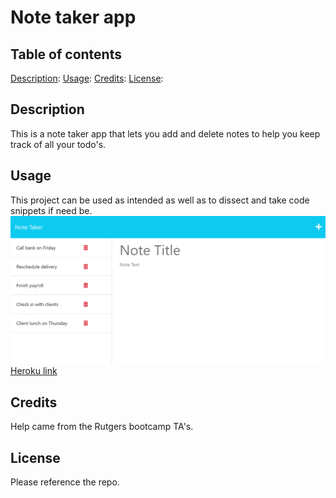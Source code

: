 # Note taker app

## Table of contents
[Description](#description):
[Usage](#usage):
[Credits](#credits):
[License](#license):

## Description
This is a note taker app that lets you add and delete notes to help you keep track of
all your todo's.

## Usage
This project can be used as intended as well as to dissect and take code snippets if need be.
![Note taker app](./02-Challenge/Assets/11-express-homework-demo-01.png)
[Heroku link]()

## Credits
Help came from the Rutgers bootcamp TA's.

## License
Please reference the repo.
